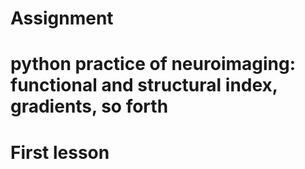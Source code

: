 # Assignment
# python practice of neuroimaging: functional and structural index, gradients, so forth
# First lesson
